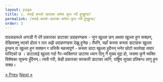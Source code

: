 ```yaml
---
layout: page
title: ३. तपाईं कस्तो डाटाका बारेमा कुरा गर्दै हुनुहुन्छ?
permalink: /तपाईं-कस्तो-डाटाका-बारेमा-कुरा-गर्दै-हुनुहुन्छ/
order: 3
---
```


पाठकहरूले अगाडी नै धेरै प्रकारका डाटाका उदाहरणहरू - जुन खुल्ला छन् अथवा खुल्ला हुन सक्छन्, देखिसक्नु भएको होला र तल अझै उदाहरणहरू देख्नु हुनेछ। तैपनि, यहाँ कस्ता कस्ता डाटाहरू खुल्ला हुन्छन् वा खुल्ला हुन सक्छन र उत्तिकै महत्त्वपूर्ण - कस्ता डाटा खुल्ला हुदैनन् भनेर छोटो रूपरेखा तयार पारिएको छ । डाटालाई खुल्ला गर्दा गैर-व्यक्तिगत डाटामा ध्यान दिनु नै मुख्य मुद्दा हो, जसमा कुनै व्यक्ति विशेषका सूचना हुँदैनन्। त्यसै गरी, केही प्रकारका सरकारी डाटाका लागि, राष्ट्रिय सुरक्षा प्रतिबन्ध लागु हुन सक्छ। 


<!-- Pagination -->
<div class="pagination">
  <a class="pagination-item older" href="{{ site.baseurl }}/लक्षित-दर्शक">&laquo; Prev</a>
  <a class="pagination-item newer" href="{{ site.baseurl }}/किन-खुल्ला-डाटा">Next &raquo;</a>
</div>
